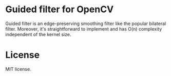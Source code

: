 Guided filter for OpenCV
========================

Guided filter is an edge-preserving smoothing filter like the popular bilateral filter. Moreover, it's straightforward to implement and has O(n) complexity independent of the kernel size.


License
=======

MIT license.

